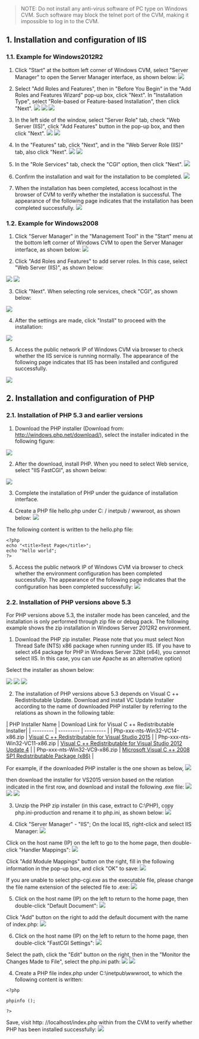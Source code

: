 > NOTE: Do not install any anti-virus software of PC type on Windows CVM. Such software may block the telnet port of the CVM, making it impossible to log in to the CVM. 

## 1. Installation and configuration of IIS
### 1.1. Example for Windows2012R2
1) Click "Start" at the bottom left corner of Windows CVM, select "Server Manager" to open the Server Manager interface, as shown below:
![](//mccdn.qcloud.com/static/img/d27f493d5613aa2d87a9bbd9dba59387/image.png)

2) Select "Add Roles and Features", then in "Before You Begin" in the "Add Roles and Features Wizard" pop-up box, click "Next". In "Installation Type", select "Role-based or Feature-based Installation", then click "Next".
![](//mccdn.qcloud.com/static/img/36ab9d6b144c5eff7fe2b468268155f2/image.png)
![](//mccdn.qcloud.com/static/img/0375764474b419976b13b594ea328e88/image.png)
![](//mccdn.qcloud.com/static/img/b6341e1fff569f1d7fffb5b66bc14c98/image.png)

3) In the left side of the window, select "Server Role" tab, check "Web Server (IIS)", click "Add Features" button in the pop-up box, and then click "Next".
![](//mccdn.qcloud.com/static/img/d516d053aca89ddc0a27ebe68a8f5882/image.png)
![](//mccdn.qcloud.com/static/img/702065dfb3620e7aa7e81a94ff87a79b/image.png)

4) In the "Features" tab, click "Next", and in the "Web Server Role (IIS)" tab, also click "Next".
![](//mccdn.qcloud.com/static/img/6e436524609ccd6e38b7440ebb881278/image.png)
![](//mccdn.qcloud.com/static/img/b003e403fe4e8e86bb0655199bb75a19/image.png)

5) In the "Role Services" tab, check the "CGI" option, then click "Next".
![](//mccdn.qcloud.com/static/img/d13a9e02730018041342ecafa1b471af/image.png)

6) Confirm the installation and wait for the installation to be completed.
![](//mccdn.qcloud.com/static/img/7e295431db7ef4a43b4136c860b32b19/image.png)

 7) When the installation has been completed, access localhost in the browser of CVM to verify whether the installation is successful. The appearance of the following page indicates that the installation has been completed successfully.
![](//mccdn.qcloud.com/static/img/dfa6725c4358e1a4214dcceb03e87028/image.png)
### 1.2. Example for Windows2008
1) Click "Server Manager" in the "Management Tool" in the "Start" menu at the bottom left corner of Windows CVM to open the Server Manager interface, as shown below:
![](//mccdn.qcloud.com/img56b1bc701ec41.png)

2) Click "Add Roles and Features" to add server roles. In this case, select "Web Server (IIS)", as shown below:

![](//mccdn.qcloud.com/img56b1bb12831b3.png)
![](//mccdn.qcloud.com/img56b1bcee2d9e8.png)

3) Click "Next". When selecting role services, check "CGI", as shown below:

![](//mccdn.qcloud.com/img56b1bd1b8f220.png)

4) After the settings are made, click "Install" to proceed with the installation:

![](//mccdn.qcloud.com/img56b1bd4f18f1a.png)

5) Access the public network IP of Windows CVM via browser to check whether the IIS service is running normally. The appearance of the following page indicates that IIS has been installed and configured successfully.

![](//mccdn.qcloud.com/img56b1bd7c5b0be.png)

## 2. Installation and configuration of PHP
### 2.1. Installation of PHP 5.3 and earlier versions
1) Download the PHP installer (Download from:  http://windows.php.net/download/), select the installer indicated in the following figure:

![](//mccdn.qcloud.com/img56b1bdc4dbec6.png)


2) After the download, install PHP. When you need to select Web service, select "IIS FastCGI", as shown below:

![](//mccdn.qcloud.com/img56b1bdf45ec1f.png)

3) Complete the installation of PHP under the guidance of installation interface.

4) Create a PHP file hello.php under C: / inetpub / wwwroot, as shown below:
![](//mccdn.qcloud.com/img56b1be32d66ec.png)

The following content is written to the hello.php file:

```
<?php
echo "<title>Test Page</title>";
echo "hello world";
?>
```

5) Access the public network IP of Windows CVM via browser to check whether the environment configuration has been completed successfully. The appearance of the following page indicates that the configuration has been completed successfully:
![](//mccdn.qcloud.com/img56b1be73cd4cb.png)

### 2.2. Installation of PHP versions above 5.3
For PHP versions above 5.3, the installer mode has been canceled, and the installation is only performed through zip file or debug pack. The following example shows the zip installation in Windows Server 2012R2 environment.

1) Download the PHP zip installer. Please note that you must select Non Thread Safe (NTS) x86 package when running under IIS<font color="red">. </font> (If you have to select x64 package for PHP in Windows Server 32bit (x64), you cannot select IIS. In this case, you can use Apache as an alternative option)

Select the installer as shown below:

![](//mccdn.qcloud.com/static/img/46ba4886a15ee851797ec5aa92743558/image.png)
![](//mccdn.qcloud.com/static/img/fb42955a0dbbdaf95d73469b845e4f97/image.png)
![](//mccdn.qcloud.com/static/img/8bc781ab6611058af2b3298682481447/image.png)

2) The installation of PHP versions above 5.3 depends on Visual C ++ Redistributable Update. Download and install VC Update Installer according to the name of downloaded PHP installer by referring to the relations as shown in the following table:

| PHP Installer Name | Download Link for Visual C ++ Redistributable Installer|
| --------- | --------- | --------- |
| Php-xxx-nts-Win32-VC14-x86.zip | [Visual C ++ Redistributable for Visual Studio 2015](https://www.microsoft.com/zh-cn/download/details.aspx?id=48145) |
| Php-xxx-nts-Win32-VC11-x86.zip | [Visual C ++ Redistributable for Visual Studio 2012 Update 4](https://www.microsoft.com/zh-cn/download/details.aspx?id=30679) |
| Php-xxx-nts-Win32-VC9-x86.zip | [Microsoft Visual C ++ 2008 SP1 Redistributable Package (x86)](https://www.microsoft.com/zh-cn/download/details.aspx?id=5582) |

For example, if the downloaded PHP installer is the one shown as below,
![](//mccdn.qcloud.com/static/img/974ac7192d8f10236fcc27bfd54b8aed/image.png)

then download the installer for VS2015 version based on the relation indicated in the first row, and download and install the following .exe file:
![](//mccdn.qcloud.com/static/img/59ccf8030333b4f0af3d8239c8cb0982/image.png)
![](//mccdn.qcloud.com/static/img/2e5c06d2803f9cf41ff3a8f40fb6ca07/image.png)
![](//mccdn.qcloud.com/static/img/b20d6d5cb0303b9b21ec6d756ec87334/image.png)

3) Unzip the PHP zip installer (in this case, extract to C:\PHP), copy php.ini-production and rename it to php.ini, as shown below:
![](//mccdn.qcloud.com/static/img/40f86bb1d7f34033df856e1859a60b5c/image.png)

4) Click "Server Manager" - "IIS"; On the local IIS, right-click and select IIS Manager:
![](//mccdn.qcloud.com/static/img/e90af15beb1048b93c85d63fced74537/image.png)

Click on the host name (IP) on the left to go to the home page, then double-click "Handler Mappings":
![](//mccdn.qcloud.com/static/img/b5e674a20199ef56a5edd6c560ef268f/image.png)

Click "Add Module Mappings" button on the right, fill in the following information in the pop-up box, and click "OK" to save:
![](//mccdn.qcloud.com/static/img/d26799e030d5367d8a1a53ee947a876a/image.png)

If you are unable to select php-cgi.exe as the executable file, please change the file name extension of the selected file to .exe:
![](//mccdn.qcloud.com/static/img/2a9ed2b52046528fab7658d1af8f16b1/image.png)

5) Click on the host name (IP) on the left to return to the home page, then double-click "Default Document":
![](//mccdn.qcloud.com/static/img/69bb6ccada8f8ab7fb6051c2f24b93a3/image.png)

Click "Add" button on the right to add the default document with the name of index.php:
![](//mccdn.qcloud.com/static/img/52f92443370f68a599646eb37e0166d2/image.png)

6) Click on the host name (IP) on the left to return to the home page, then double-click "FastCGI Settings":
![](//mccdn.qcloud.com/static/img/0d30afcb824afad36be1daa8e4d96b63/image.png)

Select the path, click the "Edit" button on the right, then in the "Monitor the Changes Made to File", select the php.ini path:
![](//mccdn.qcloud.com/static/img/9560607611014fe2e5742d80826c440f/image.png)
![](//mccdn.qcloud.com/static/img/16d32356d14db239ab142bfd441ce53f/image.png)

4) Create a PHP file index.php under C:\inetpub\wwwroot, to which the following content is written:

```
<?php

phpinfo ();

?>
```

Save, visit http: //localhost/index.php within from the CVM to verify whether PHP has been installed successfully:
![](//mccdn.qcloud.com/static/img/2c71d31eeb12d5b6434d1e3df36a213f/image.png)


